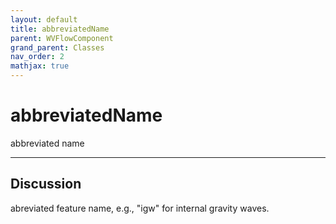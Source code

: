 ```yaml
---
layout: default
title: abbreviatedName
parent: WVFlowComponent
grand_parent: Classes
nav_order: 2
mathjax: true
---
```


#  abbreviatedName

abbreviated name


---

## Discussion

  abreviated feature name, e.g., "igw" for internal gravity waves.
  
